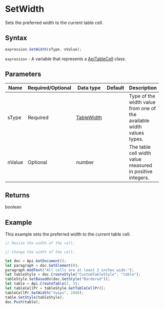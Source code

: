 # SetWidth

Sets the preferred width to the current table cell.

## Syntax

```javascript
expression.SetWidth(sType, nValue);
```

`expression` - A variable that represents a [ApiTableCell](../ApiTableCell.md) class.

## Parameters

| **Name** | **Required/Optional** | **Data type** | **Default** | **Description** |
| ------------- | ------------- | ------------- | ------------- | ------------- |
| sType | Required | [TableWidth](../../Enumeration/TableWidth.md) |  | Type of the width value from one of the available width values types. |
| nValue | Optional | number |  | The table cell width value measured in positive integers. |

## Returns

boolean

## Example

This example sets the preferred width to the current table cell.

```javascript editor-docx
// Resize the width of the cell.

// Change the width of the cell.

let doc = Api.GetDocument();
let paragraph = doc.GetElement(0);
paragraph.AddText("All cells are at least 2 inches wide:");
let tableStyle = doc.CreateStyle("CustomTableStyle", "table");
tableStyle.SetBasedOn(doc.GetStyle("Bordered"));
let table = Api.CreateTable(3, 3);
let tableCellPr = tableStyle.GetTableCellPr();
tableCellPr.SetWidth("twips", 2880);
table.SetStyle(tableStyle);
doc.Push(table);
```
